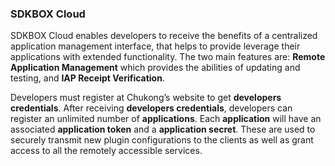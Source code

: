 ### SDKBOX Cloud
SDKBOX Cloud enables developers to receive the benefits of a centralized application management interface, that helps to provide leverage their applications with extended functionality. The two main features are: __Remote Application Management__ which provides the abilities of updating and testing, and __IAP Receipt Verification__.

Developers must register at Chukong’s website to get __developers credentials__. After receiving __developers credentials__, developers can register an unlimited number of __applications__. Each __application__ will have an associated __application token__ and a __application secret__. These are used to securely transmit new plugin configurations to the clients as well as grant access to all the remotely accessible services.
